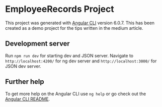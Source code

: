 # EmployeeRecords Project

This project was generated with [Angular CLI](https://github.com/angular/angular-cli) version 6.0.7. This has been created as a demo project for  the tips written in the medium article. 

## Development server

Run `npm run dev` for starting dev and JSON server. Navigate to `http://localhost:4200/` for ng dev server and `http://localhost:3000/` for JSON dev server. 

## Further help

To get more help on the Angular CLI use `ng help` or go check out the [Angular CLI README](https://github.com/angular/angular-cli/blob/master/README.md).
